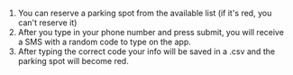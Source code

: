 1. You can reserve a parking spot from the available list (if it's red, you can't reserve it)
2. After you type in your phone number and press submit, you will receive a SMS with a random code to type on the app.
3. After typing the correct code your info will be saved in a .csv and the parking spot will become red.
